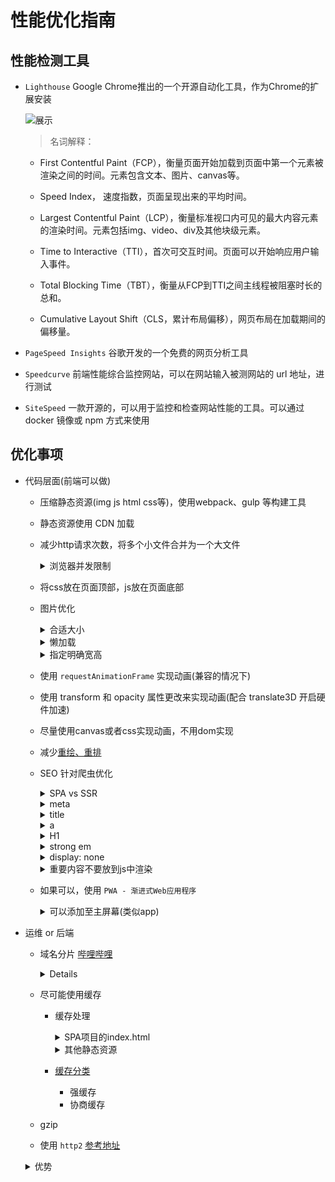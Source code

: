 # 性能优化指南

## 性能检测工具

+ `Lighthouse` Google Chrome推出的一个开源自动化工具，作为Chrome的扩展安装

  ![展示](./assets/lighthouse.png)

  > 名词解释：

  + First Contentful Paint（FCP），衡量页面开始加载到页面中第一个元素被渲染之间的时间。元素包含文本、图片、canvas等。

  + Speed Index， 速度指数，页面呈现出来的平均时间。

  + Largest Contentful Paint（LCP），衡量标准视口内可见的最大内容元素的渲染时间。元素包括img、video、div及其他块级元素。

  + Time to Interactive（TTI），首次可交互时间。页面可以开始响应用户输入事件。

  + Total Blocking Time（TBT），衡量从FCP到TTI之间主线程被阻塞时长的总和。

  + Cumulative Layout Shift（CLS，累计布局偏移），网页布局在加载期间的偏移量。

+ `PageSpeed Insights` 谷歌开发的一个免费的网页分析工具

+ `Speedcurve` 前端性能综合监控网站，可以在网站输入被测网站的 url 地址，进行测试

+ `SiteSpeed` 一款开源的，可以用于监控和检查网站性能的工具。可以通过 docker 镜像或 npm 方式来使用

## 优化事项
+ 代码层面(前端可以做)

  + 压缩静态资源(img js html css等)，使用webpack、gulp 等构建工具

  + 静态资源使用 CDN 加载

  + 减少http请求次数，将多个小文件合并为一个大文件
    <details>
      <summary>浏览器并发限制</summary>
      不同浏览器针对<strong>同一域名下</strong>的并发请求数量有限制，如果超出的话，就会阻塞
    </details>

  + 将css放在页面顶部，js放在页面底部

  + 图片优化
    <details>
      <summary>合适大小</summary>
      不同分辨率使用合适大小图片，防止加载过大图片浪费带宽
    </details>

    <details>
      <summary>懒加载</summary>
    </details>

    <details>
      <summary>指定明确宽高</summary>
      防止重绘
    </details>

  + 使用 `requestAnimationFrame` 实现动画(兼容的情况下)

  + 使用 transform 和 opacity 属性更改来实现动画(配合 translate3D 开启硬件加速)

  + 尽量使用canvas或者css实现动画，不用dom实现

  + 减少[重绘、重排](./repaint-reflow.md)

  + SEO 针对爬虫优化
    <details>
      <summary>SPA vs SSR</summary>
      SPA 开发成本    优于 SSR
      SPA 的 SEO     差于 SSR
      SPA 的 首屏渲染 差于 SSR
      SSR 对服务端压力较大，配置麻烦
    </details>

    <details>
      <summary>meta</summary>
      合理设计description keywords
    </details>

    <details>
      <summary>title</summary>
      强调重点信息，重要的关键词放前面，尽量不要重复
    </details>

    <details>
      <summary>a</summary>
      页内链接：加title属性说明
      外部链接：加 rel="nofollow"，告诉爬虫不要爬，否则爬虫就不会回来了
    </details>

    <details>
      <summary>H1</summary>
      一个页面有且只能有一个，爬虫认为 <strong>H1标签最重要</strong>
    </details>

    <details>
      <summary>strong em</summary>
      strong 标签权重比较高，可用于强调重要内容
      权重等级： strong > em
    </details>

    <details>
      <summary>display: none</summary>
      display: none 的内容，会被爬虫忽略
    </details>

    <details>
      <summary>重要内容不要放到js中渲染</summary>
      display: none 的内容，会被爬虫忽略
    </details>

  + 如果可以，使用 `PWA - 渐进式Web应用程序`
    <details>
      <summary>可以添加至主屏幕(类似app)</summary>
      <summary>离线缓存功能，离线情况下依然可以使用部分功能</summary>
      <summary>消息推送</summary>
    </details>

+ 运维 or 后端
  + 域名分片 [哔哩哔哩](https://t.bilibili.com/?spm_id_from=333.851.b_696e7465726e6174696f6e616c486561646572.30)
    <details>
      解决浏览器并发请求限制问题
    </details>

  + 尽可能使用缓存
    + 缓存处理
      <details>
        <summary>SPA项目的index.html</summary>
        协商缓存 > 彻底不缓存
      </details>

      <details>
        <summary>其他静态资源</summary>
        使用强缓存，设置缓存时间比较长
      </details>

    + [缓存分类](./cache.md)
      + 强缓存
      + 协商缓存

  + gzip

  + 使用 `http2` [参考地址](https://developers.google.com/web/fundamentals/performance/http2?hl=zh-cn)
  <details>
    <summary>优势</summary>

    <details>
      <summary>完全兼容http1</summary>
      http2是对http1的拓展，而非替代，提供的功能不变，HTTP 方法、状态代码、URI 和标头字段等这些核心概念也不变(无感切换)
    </details>

    <details>
      <summary>二进制分帧</summary>
      http1使用`换行符`作为分隔符，而`http2`则将所有传输的信息分割为更小的消息和帧，并采用二进制编码，解析速度更快
    </details>

    <details>
      <summary>多路复用</summary>
      http1中，多个并行请求使用多个TCP连接，并且每个连接每次只交付一个响应(响应排队)
      http2中：同个域名的请求，只需要占用一个TCP连接，C和S将http消息分解为互不依赖的帧，然后交错发送，再在另一端重新组装起来
      可以减少使用针对http1的优化手段，e.g. `域名分片` `精灵图` 等 (精灵图还是需要的)
    </details>

    <details>
      <summary>服务器推送</summary>
    </details>

    <details>
      <summary>头部压缩</summary>
      每个http请求都会携带一个header，
      http1中：元数据始终以文本形式携带，增加开销
      http2中：通过编码+索引方式，做到类似diff算法的处理，使得相同的header字段不传输(使用索引替代)，只传输变化的
    </details>

    <details>流量控制(没理解)</details>

    ![图例](./assets/header.png)

  </details>
